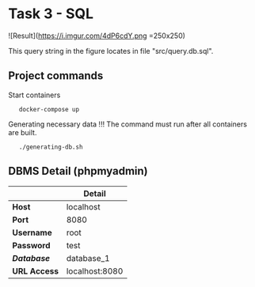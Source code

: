 # Task 3 - SQL
![Result](https://i.imgur.com/4dP6cdY.png =250x250)

This query string in the figure locates in file "src/query.db.sql".
## Project commands
Start containers
```
   docker-compose up
```
Generating necessary data
!!! The command must run after all containers are built.
```
   ./generating-db.sh
```
## DBMS Detail (phpmyadmin) 
|   |  Detail |
|---|---|
| __Host__  | localhost  |
| __Port__  | 8080  |
| __Username__  | root  |
| __Password__  | test  |
| ___Database___| database_1 |
| __URL Access__  | localhost:8080  |